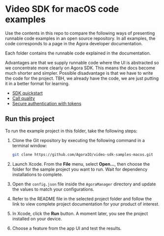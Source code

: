 # Video SDK for macOS code examples

Use the contents in this repo to compare the following ways of presenting runnable code examples in an open source 
repository. In all examples, the code corresponds to a page in the Agora developer documentation. 

Each folder contains the runnable code explained in the documentation. 

Advantages are that we supply runnable code where the UI is abstracted so we concentrate more clearly on Agora
    SDK. This means the docs become much shorter and simpler. Possible disadvantage is that we have to write the
    code for the project. TBH, we already have the code, we are just putting it in a better format for learning.
- [SDK quickstart](get-started-sdk)
- [Call quality](ensure-channel-quality)
- [Secure authentication with tokens](authentication-workflow)


## Run this project

To run the example project in this folder, take the following steps:

1. Clone the Git repository by executing the following command in a terminal window:

    ```bash
    git clone https://github.com/AgoraIO/video-sdk-samples-macos.git
    ```

1. Launch Xcode. From the **File** menu, select **Open...**, then choose the folder for the sample project you want to run. Wait for dependency installations to complete.

1. Open the `config.json` file inside the `AgoraManager` directory and update the values to match your configurations.

1. Refer to the README file in the selected project folder and follow the link to view complete project documentation for your product of interest.

1. In Xcode, click the **Run** button. A moment later, you see the project installed on your device.

1. Choose a feature from the app UI and test the results.
